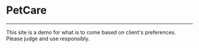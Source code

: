 # PetCare
---
This site is a demo for what is to come based on client's preferences.
Please judge and use responsibly.
